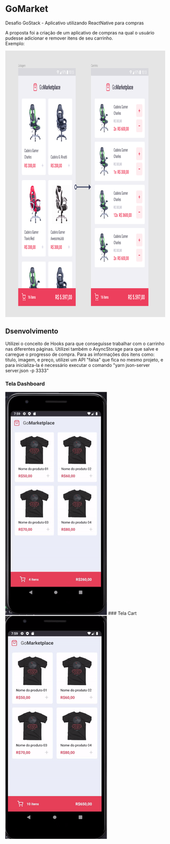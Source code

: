 # GoMarket
Desafio GoStack - Aplicativo utilizando ReactNative para compras

A proposta foi a criação de um aplicativo de compras na qual o usuário pudesse adicionar e remover itens de seu carrinho.</br> Exemplo:

<img src="./assets/screens.png" width=1043 height=840 />

## Dsenvolvimento

Utilizei o conceito de Hooks para que conseguisse trabalhar com o carrinho nas diferentes páginas. Utilizei também o AsyncStorage para que salve e carregue
o progresso de compra. Para as informações dos itens como: titulo, imagem, e preço, utilizei um API "falsa" que fica no mesmo projeto, e para inicializa-la é necessário 
executar o comando  "yarn json-server server.json -p 3333"


### Tela Dashboard
<img src="./assets/parte1.gif" width=320 height=703 />
### Tela Cart
<img src="./assets/parte2.gif" width=320 height=703 />
